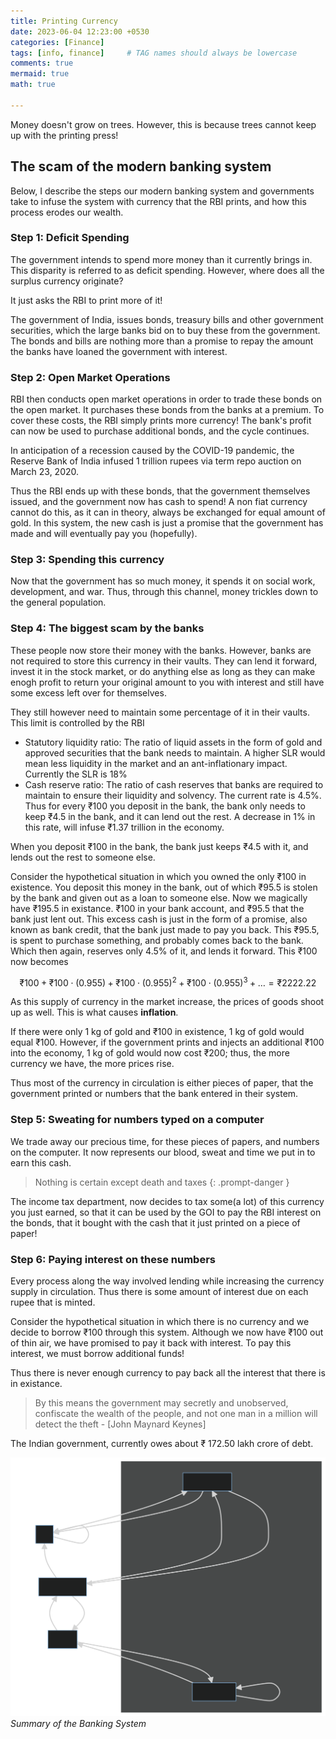 ```yaml
---
title: Printing Currency
date: 2023-06-04 12:23:00 +0530
categories: [Finance]
tags: [info, finance]     # TAG names should always be lowercase
comments: true
mermaid: true
math: true

---
```


Money doesn't grow on trees. However, this is because trees cannot keep up with the printing press!

## The scam of the modern banking system

Below, I describe the steps our modern banking system and governments take to infuse the system with currency that the RBI prints, and how this process erodes our wealth.

### Step 1: Deficit Spending

The government intends to spend more money than it currently brings in. This disparity is referred to as deficit spending. However, where does all the surplus currency originate?

It just asks the RBI to print more of it!

The government of India, issues bonds, treasury bills and other government securities, which the large banks bid on to buy these from the government. The bonds and bills are nothing more than a promise to repay the amount the banks have loaned the government with interest.

### Step 2: Open Market Operations
RBI then conducts open market operations in order to trade these bonds on the open market. It purchases these bonds from the banks at a premium. To cover these costs, the RBI simply prints more currency! The bank's profit can now be used to purchase additional bonds, and the cycle continues.

In anticipation of a recession caused by the COVID-19 pandemic, the Reserve Bank of India infused 1 trillion rupees via term repo auction on March 23, 2020.

Thus the RBI ends up with these bonds, that the government themselves issued, and the government now has cash to spend! A non fiat currency cannot do this, as it can in theory, always be exchanged for equal amount of gold. In this system, the new cash is just a promise that the government has made and will eventually pay you (hopefully).

### Step 3: Spending this currency
Now that the government has so much money, it spends it on social work, development, and war. Thus, through this channel, money trickles down to the general population.

### Step 4: The biggest scam by the banks

These people now store their money with the banks. However, banks are not required to store this currency in their vaults. They can lend it forward, invest it in the stock market, or do anything else as long as they can make enogh profit to return your original amount to you with interest and still have some excess left over for themselves.

They still however need to maintain some percentage of it in their vaults. This limit is controlled by the RBI

- Statutory liquidity ratio: The ratio of liquid assets in the form of gold and approved securities that the bank needs to maintain. A higher SLR would mean less liquidity in the market and an ant-inflationary impact. Currently the SLR is 18%
- Cash reserve ratio:  The ratio of cash reserves that banks are required to maintain to ensure their liquidity and solvency. The current rate is 4.5%. Thus for every ₹100 you deposit in the bank, the bank only needs to keep ₹4.5 in the bank, and it can lend out the rest. A decrease in 1% in this rate, will infuse ₹1.37 trillion in the economy.


When you deposit ₹100 in the bank, the bank just keeps ₹4.5 with it, and lends out the rest to someone else. 

Consider the hypothetical situation in which you owned the only ₹100 in existence. You deposit this money in the bank, out of which ₹95.5 is stolen by the bank and given out as a loan to someone else. Now we magically have ₹195.5 in existance. ₹100 in your bank account, and ₹95.5 that the bank just lent out. This excess cash is just in the form of a promise, also known as bank credit, that the bank just made to pay you back. This ₹95.5, is spent to purchase something, and probably comes back to the bank. Which then again, reserves only 4.5% of it, and lends it forward. This ₹100 now becomes

$$\text{₹}100 + \text{₹}100 \cdot (0.955) + \text{₹}100 \cdot (0.955)^2 + \text{₹}100 \cdot (0.955)^3 + \dots = \text{₹}2222.22$$

As this supply of currency in the market increase, the prices of goods shoot up as well. This is what causes **inflation**.

If there were only 1 kg of gold and ₹100 in existence, 1 kg of gold would equal ₹100. However, if the government prints and injects an additional ₹100 into the economy, 1 kg of gold would now cost ₹200; thus, the more currency we have, the more prices rise.

Thus most of the currency in circulation is either pieces of paper, that the government printed or numbers that the bank entered in their system.

### Step 5: Sweating for numbers typed on a computer

We trade away our precious time, for these pieces of papers, and numbers on the computer. It now represents our blood, sweat and time we put in to earn this cash.

> Nothing is certain except death and taxes
{: .prompt-danger }

The income tax department, now decides to tax some(a lot) of this currency you just earned, so that it can be used by the GOI to pay the RBI interest on the bonds, that it bought with the cash that it just printed on a piece of paper!


### Step 6: Paying interest on these numbers

Every process along the way involved lending while increasing the currency supply in circulation. Thus there is some amount of interest due on each rupee that is minted.

Consider the hypothetical situation in which there is no currency and we decide to borrow ₹100 through this system. Although we now have ₹100 out of thin air, we have promised to pay it back with interest. To pay this interest, we must borrow additional funds!

Thus there is never enough currency to pay back all the interest that there is in existance.

> By this means the government may secretly and unobserved, confiscate the wealth of the people, and not one man in a million will detect the theft - [John Maynard Keynes]

The Indian government, currently owes about ₹ 172.50 lakh crore of debt.

![Summary of the Banking System](/assets/images/money/banking_system.svg)
_Summary of the Banking System_
<!-- 
---
title: The banking System
---
flowchart BT
    G -- Pays back interest - -> R
    G[Government] -- Issue bonds - -> A[Swaps bonds] -- Sell to RBI - -> R[RBI]  
    R -- Pays money - -> A -- Pays Money - -> G
    G -- Spends - -> P[People]
    P --  Deposit in bank - -> B2[Lends Cash]
    B2 -- Lend and multiply - -> B2
    B2 -- Lend Money - -> P
    P --  Pay Tax - -> G
    R -- Prints Money - -> R
    subgraph Bank
        direction BT
        A ~~~ B2
    end
 -->


[1]:https://www.businesstoday.in/latest/economy-politics/story/coronovirus-scare-rbi-announces-omos-purchase-of-rs-1-lakh-crore-to-boost-liquidity-252793-2020-03-23